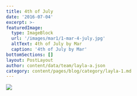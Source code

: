 ```yaml
---
title: 4th of July
date: '2016-07-04'
excerpt: >-
featuredImage:
  type: ImageBlock
  url: '/images/mar1/1-mar-4-july.jpg'
  altText: 4th of July by Mar
  caption: '4th of July by Mar'
bottomSections: []
layout: PostLayout
author: content/data/team/layla-a.json
category: content/pages/blog/category/layla-1.md
---
```

<img src="/images/mar1/1-mar-4-july.jpg">